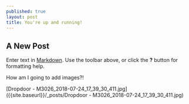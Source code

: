 ```yaml
---
published: true
layout: post
title: You're up and running!
---
```

## A New Post

Enter text in [Markdown](http://daringfireball.net/projects/markdown/). Use the toolbar above, or click the **?** button for formatting help.

How am I going to add images?!

[Dropdoor - M3026_2018-07-24_17_39_30_411.jpg]({{site.baseurl}}/_posts/Dropdoor - M3026_2018-07-24_17_39_30_411.jpg)

